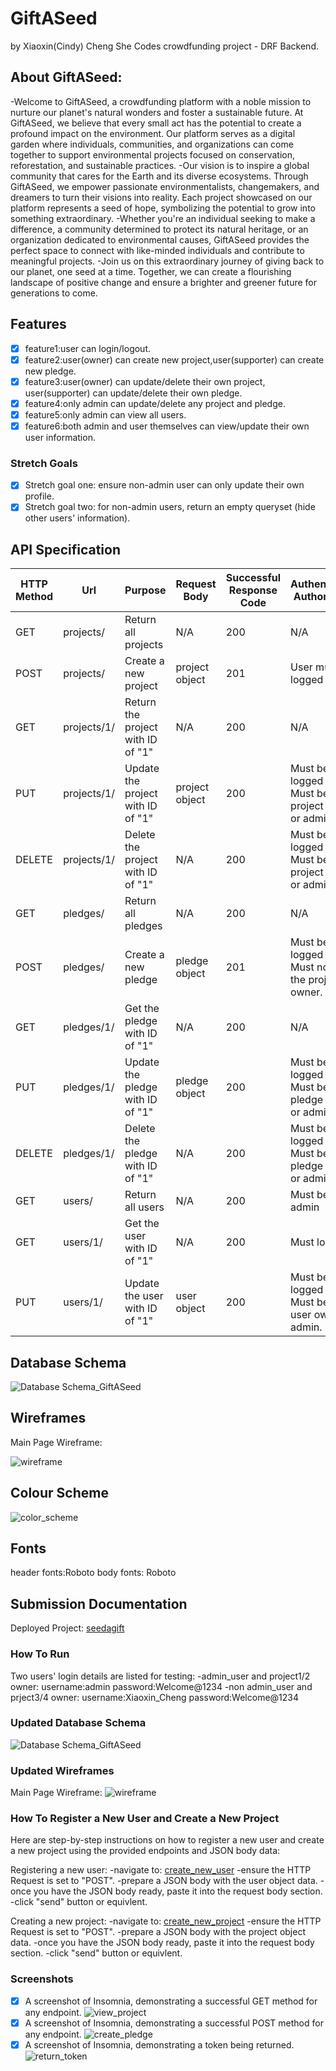 # GiftASeed

by Xiaoxin(Cindy) Cheng
She Codes crowdfunding project - DRF Backend.

## About GiftASeed:

-Welcome to GiftASeed, a crowdfunding platform with a noble mission to nurture our planet's natural wonders and foster a sustainable future. At GiftASeed, we believe that every small act has the potential to create a profound impact on the environment. Our platform serves as a digital garden where individuals, communities, and organizations can come together to support environmental projects focused on conservation, reforestation, and sustainable practices.
-Our vision is to inspire a global community that cares for the Earth and its diverse ecosystems. Through GiftASeed, we empower passionate environmentalists, changemakers, and dreamers to turn their visions into reality. Each project showcased on our platform represents a seed of hope, symbolizing the potential to grow into something extraordinary.
-Whether you're an individual seeking to make a difference, a community determined to protect its natural heritage, or an organization dedicated to environmental causes, GiftASeed provides the perfect space to connect with like-minded individuals and contribute to meaningful projects.
-Join us on this extraordinary journey of giving back to our planet, one seed at a time. Together, we can create a flourishing landscape of positive change and ensure a brighter and greener future for generations to come.

## Features

* [x] feature1:user can login/logout.
* [x] feature2:user(owner) can create new project,user(supporter) can create new pledge.
* [x] feature3:user(owner) can update/delete their own project, user(supporter) can update/delete their own pledge.
* [x] feature4:only admin can update/delete any project and pledge.
* [x] feature5:only admin can view all users.
* [x] feature6:both admin and user themselves can view/update their own user information.

### Stretch Goals


* [x] Stretch goal one: ensure non-admin user can only update their own profile.
* [x] Stretch goal two: for non-admin users, return an empty queryset (hide other users' information).

## API Specification

| HTTP Method | Url       | Purpose              | Request Body   | Successful Response Code | Authentication<br /> Authorization |
| ----------- | --------- | -------------------- | -------------- | ------------------------ | ---------------------------------- |
| GET         | projects/ | Return all projects  | N/A            | 200                      | N/A                                |
| POST        | projects/ | Create a new project | project object | 201                      | User must be logged in.            |
| GET         | projects/1/ | Return the project with ID of "1" | N/A | 200                      | N/A            |
| PUT        | projects/1/ | Update the project with ID of "1" | project object | 200                      | Must be logged in.<br />Must be the project owner or admin.|
| DELETE        | projects/1/ | Delete the project with ID of "1" | N/A | 200                      | Must be logged in.<br />Must be the project owner or admin.|
| GET         | pledges/ | Return all pledges  | N/A            | 200                      | N/A  |
| POST        | pledges/ | Create a new pledge| pledge object | 201                      | Must be logged in.<br />Must not be the project owner.|
| GET        | pledges/1/ | Get the pledge with ID of "1"| N/A | 200                      | N/A |
| PUT        | pledges/1/ | Update the pledge with ID of "1" | pledge object | 200                      | Must be logged in.<br />Must be the pledge owner or admin.|
| DELETE        | pledges/1/ | Delete the pledge with ID of "1" | N/A | 200                      | Must be logged in.<br />Must be the pledge owner or admin.|
| GET         | users/ | Return all users  | N/A            | 200                      | Must be the admin  |
| GET        | users/1/ | Get the user with ID of "1"| N/A | 200                      | Must logged in. |
| PUT        | users/1/ | Update the user with ID of "1" | user object | 200                      | Must be logged in.<br />Must be the user owner or admin.|

## Database Schema

![Database Schema_GiftASeed](Database%20Schema_GiftASeed.png)


## Wireframes

Main Page Wireframe:

![wireframe](wireframe.png)

## Colour Scheme


![color_scheme](color_scheme.png)

## Fonts

header fonts:Roboto
body fonts: Roboto


## Submission Documentation


Deployed Project: [seedagift](https://seedagift.fly.dev/projects/)

### How To Run

Two users' login details are listed for testing:
-admin_user and project1/2 owner:
  username:admin
  password:Welcome@1234
-non admin_user and prject3/4 owner:
  username:Xiaoxin_Cheng
  password:Welcome@1234

### Updated Database Schema

![Database Schema_GiftASeed](Database%20Schema_GiftASeed.png)


### Updated Wireframes

Main Page Wireframe:
![wireframe](wireframe.png)

### How To Register a New User and Create a New Project

Here are step-by-step instructions on how to register a new user and create a new project using the provided endpoints and JSON body data:

Registering a new user: 
-navigate to: [create_new_user](https://seedagift.fly.dev/users/)
-ensure the HTTP Request is set to "POST".
-prepare a JSON body with the user object data.
-once you have the JSON body ready, paste it into the request body section.
-click "send" button or equivlent.

Creating a new project: 
-navigate to: [create_new_project](https://seedagift.fly.dev/projects/)
-ensure the HTTP Request is set to "POST".
-prepare a JSON body with the project object data.
-once you have the JSON body ready, paste it into the request body section.
-click "send" button or equivlent.

### Screenshots

* [x] A screenshot of Insomnia, demonstrating a successful GET method for any endpoint.
  ![view_project](GET_Project.png)
* [x] A screenshot of Insomnia, demonstrating a successful POST method for any endpoint.
  ![create_pledge](POST_Pledge.png)
* [x] A screenshot of Insomnia, demonstrating a token being returned.
  ![return_token](POST_Token.png)
